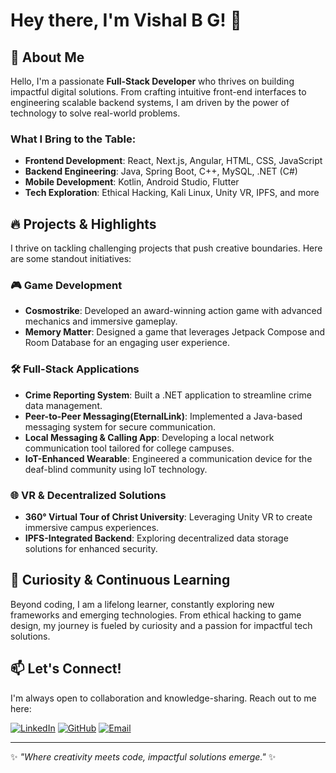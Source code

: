 # Hey there, I'm Vishal B G! 👋

## 🚀 About Me

Hello, I'm a passionate **Full-Stack Developer** who thrives on building impactful digital solutions. From crafting intuitive front-end interfaces to engineering scalable backend systems, I am driven by the power of technology to solve real-world problems.

### What I Bring to the Table:

* **Frontend Development**: React, Next.js, Angular, HTML, CSS, JavaScript
* **Backend Engineering**: Java, Spring Boot, C++, MySQL, .NET (C#)
* **Mobile Development**: Kotlin, Android Studio, Flutter
* **Tech Exploration**: Ethical Hacking, Kali Linux, Unity VR, IPFS, and more

## 🔥 Projects & Highlights

I thrive on tackling challenging projects that push creative boundaries. Here are some standout initiatives:

### 🎮 Game Development

* **Cosmostrike**: Developed an award-winning action game with advanced mechanics and immersive gameplay.
* **Memory Matter**: Designed a game that leverages Jetpack Compose and Room Database for an engaging user experience.

### 🛠️ Full-Stack Applications

* **Crime Reporting System**: Built a .NET application to streamline crime data management.
* **Peer-to-Peer Messaging(EternalLink)**: Implemented a Java-based messaging system for secure communication.
* **Local Messaging & Calling App**: Developing a local network communication tool tailored for college campuses.
* **IoT-Enhanced Wearable**: Engineered a communication device for the deaf-blind community using IoT technology.

### 🌐 VR & Decentralized Solutions

* **360° Virtual Tour of Christ University**: Leveraging Unity VR to create immersive campus experiences.
* **IPFS-Integrated Backend**: Exploring decentralized data storage solutions for enhanced security.

## 🎨 Curiosity & Continuous Learning

Beyond coding, I am a lifelong learner, constantly exploring new frameworks and emerging technologies. From ethical hacking to game design, my journey is fueled by curiosity and a passion for impactful tech solutions.

## 📫 Let's Connect!

I'm always open to collaboration and knowledge-sharing. Reach out to me here:

[![LinkedIn](https://img.shields.io/badge/LinkedIn-0077B5?style=for-the-badge\&logo=linkedin\&logoColor=white)](https://www.linkedin.com/in/vishal-b-g-162a1630b) [![GitHub](https://img.shields.io/badge/GitHub-181717?style=for-the-badge\&logo=github\&logoColor=white)](https://github.com/VishalBG) [![Email](https://img.shields.io/badge/Email-vishalbg02@gmail.com-red?style=for-the-badge\&logo=gmail)](mailto:vishalbg02@gmail.com)

---

✨ *"Where creativity meets code, impactful solutions emerge."* ✨
